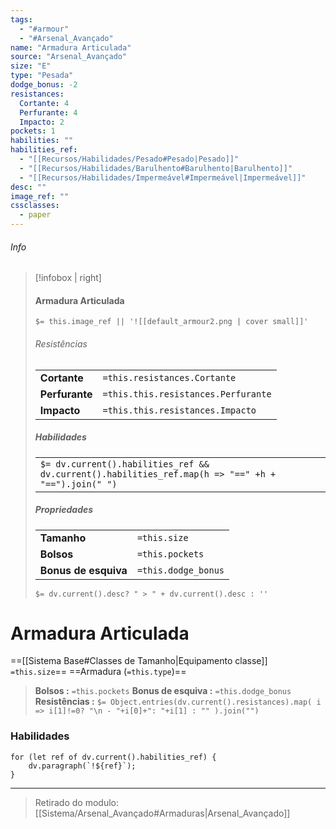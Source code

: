```yaml
---
tags:
  - "#armour"
  - "#Arsenal_Avançado"
name: "Armadura Articulada"
source: "Arsenal_Avançado"
size: "E"
type: "Pesada"
dodge_bonus: -2 
resistances:
  Cortante: 4 
  Perfurante: 4 
  Impacto: 2 
pockets: 1 
habilities: ""
habilities_ref: 
  - "[[Recursos/Habilidades/Pesado#Pesado|Pesado]]"
  - "[[Recursos/Habilidades/Barulhento#Barulhento|Barulhento]]"
  - "[[Recursos/Habilidades/Impermeável#Impermeável|Impermeável]]" 
desc: ""
image_ref: ""
cssclasses:
  - paper
---
```

###### Info
> [!infobox | right]
> ####   Armadura Articulada
> `$= this.image_ref || '![[default_armour2.png | cover small]]' `
> 
> ###### Resistências
> | | |
> | ---- |  --- |
> | **Cortante** | `=this.resistances.Cortante`|
> | **Perfurante** | `=this.this.resistances.Perfurante` |
> | **Impacto** | `=this.this.resistances.Impacto` |
>
> 
> ##### Habilidades
> | |
> | ---- | 
> | `$= dv.current().habilities_ref && dv.current().habilities_ref.map(h => "==" +h + "==").join(" ")` | 
>
>
> ##### Propriedades 
> | | |
> | ---- |  --- |
> | **Tamanho** | `=this.size`|
> | **Bolsos** | `=this.pockets` |
> | **Bonus de esquiva** | `=this.dodge_bonus` |
> `$= dv.current().desc? " > " + dv.current().desc : ''`


# Armadura Articulada

==[[Sistema Base#Classes de Tamanho|Equipamento classe]] `=this.size`== ==Armadura (`=this.type`)==
> **Bolsos :**   `=this.pockets` 
> **Bonus de esquiva :**  `=this.dodge_bonus`
> **Resistências :** `$= Object.entries(dv.current().resistances).map( i => i[1]!=0? "\n - "+i[0]+": "+i[1] : "" ).join("")`


### Habilidades

```dataviewjs
for (let ref of dv.current().habilities_ref) {
    dv.paragraph(`!${ref}`);
}
```

---

> Retirado do modulo: [[Sistema/Arsenal_Avançado#Armaduras|Arsenal_Avançado]]
